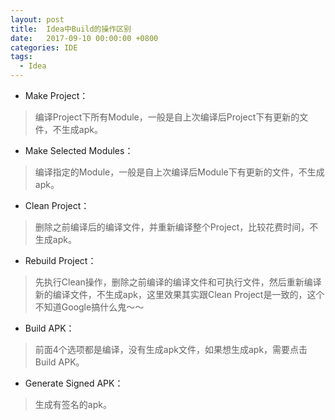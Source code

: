 ```yaml
---
layout: post
title:  Idea中Build的操作区别
date:   2017-09-10 00:00:00 +0800
categories: IDE
tags:
  - Idea
---
```




- Make Project：  
>编译Project下所有Module，一般是自上次编译后Project下有更新的文件，不生成apk。  
- Make Selected Modules：  
>编译指定的Module，一般是自上次编译后Module下有更新的文件，不生成apk。

- Clean Project：  
>删除之前编译后的编译文件，并重新编译整个Project，比较花费时间，不生成apk。  
- Rebuild Project：  
>先执行Clean操作，删除之前编译的编译文件和可执行文件，然后重新编译新的编译文件，不生成apk，这里效果其实跟Clean Project是一致的，这个不知道Google搞什么鬼～～

- Build APK：  
>前面4个选项都是编译，没有生成apk文件，如果想生成apk，需要点击Build APK。  
- Generate Signed APK：  
>生成有签名的apk。


